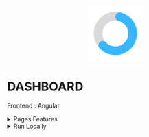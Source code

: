 <div align="center">
<img height="130px" width="130px" src="./src/assets/images/logo.png">
</div>
  
# DASHBOARD

Frontend : Angular

<details>
  <summary>Pages Features</summary>

</details>

<details>
  <summary>Run Locally</summary>

  ### Clone the project

  ```bash
    git clone https://github.com/Brice150/GAMETIME.git
  ```

  ### Install dependencies

  ```bash
    npm install
  ```

  ### Start the server

  ```bash
    ng serve -o
  ```

</details>
